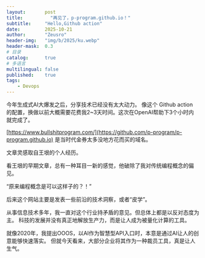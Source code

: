 ```yaml
---
layout:       post
title:          "再见了，p-program.github.io！"
subtitle:     "Hello,Github action"
date:         2025-10-21
author:       "Zeusro"
header-img:   "img/b/2025/ku.webp"
header-mask:  0.3
# 目录
catalog:      true
# 多语言
multilingual: false
published:    true
tags:
    - Devops
---
```


今年生成式AI大爆发之后，分享技术已经没有太大动力。
像这个 Github action 的配置，换做以前大概需要花费我2~3天时间。这次在OpenAI帮助下3个小时内就完成了。

[https://www.bullshitprogram.com/](https://github.com/p-program/p-program.github.io) 是当时代金券太多没地方花而买的域名。

文章灵感取自王垠的个人经历。

看王垠的早期文章，总有一种耳目一新的感觉，他破除了我对传统编程概念的偏见。

“原来编程概念是可以这样子的？！”

后来这个网站主要是发表一些前沿的技术洞察，或者“皮学”。

从事信息技术多年，我一直对这个行业持矛盾的意见。但总体上都是以反对态度为主。
科技的发展并没有真正地解放生产力，而是让人成为被量化计算的工具。

就像2020年，我提出OOOS，以AI作为智慧型API入口时，本意是通过AI让人的创意能够快速落实。
但就今天看来，大部分企业将其作为一种裁员工具，真是让人生气。
